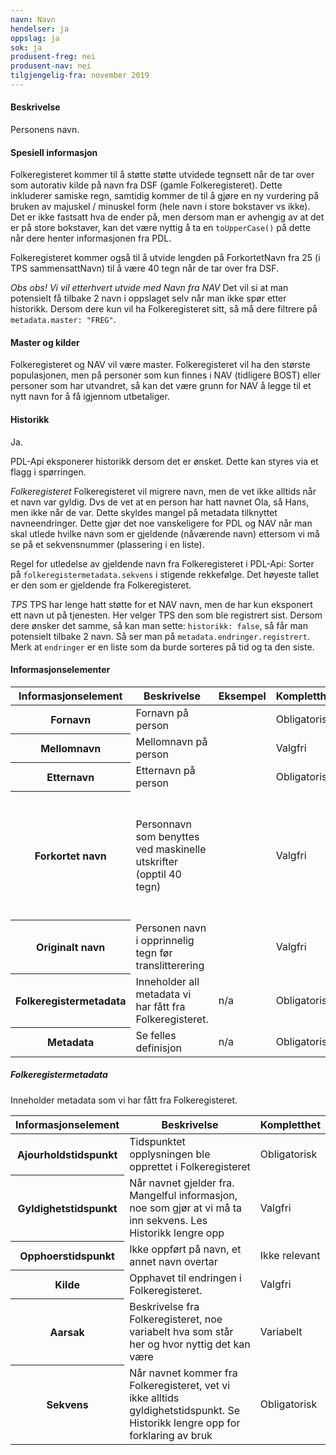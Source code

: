 ```yaml
---
navn: Navn
hendelser: ja
oppslag: ja
sok: ja
produsent-freg: nei
produsent-nav: nei
tilgjengelig-fra: november 2019
---
```


#### Beskrivelse

Personens navn.

#### Spesiell informasjon

Folkeregisteret kommer til å støtte støtte utvidede tegnsett når de tar over som autorativ kilde på navn fra DSF (gamle Folkeregisteret).
Dette inkluderer samiske regn, samtidig kommer de til å gjøre en ny vurdering på bruken av majuskel / minuskel form (hele navn i store bokstaver vs ikke). Det er ikke fastsatt hva de ender på, 
men dersom man er avhengig av at det er på store bokstaver, kan det være nyttig å ta en `toUpperCase()` på dette når dere henter informasjonen fra PDL.

Folkeregisteret kommer også til å utvide lengden på ForkortetNavn fra 25 (i TPS sammensattNavn) til å være 40 tegn når de tar over fra DSF.

*Obs obs! Vi vil etterhvert utvide med Navn fra NAV*
Det vil si at man potensielt få tilbake 2 navn i oppslaget selv når man ikke spør etter historikk. Dersom dere kun vil ha Folkeregisteret sitt, så må dere filtrere på `metadata.master: "FREG"`. 

#### Master og kilder

Folkeregisteret og NAV vil være master.
Folkeregisteret vil ha den største populasjonen, men på personer som kun finnes i NAV (tidligere BOST) eller personer som har utvandret, så kan det være grunn for NAV å legge til et nytt navn for å få igjennom utbetaliger.

#### Historikk

Ja.

PDL-Api eksponerer historikk dersom det er ønsket. Dette kan styres via et flagg i spørringen.

*Folkeregisteret*
Folkeregisteret vil migrere navn, men de vet ikke alltids når et navn var gyldig. Dvs de vet at en person har hatt navnet Ola, så Hans, men ikke når de var. Dette skyldes mangel på metadata tilknyttet navneendringer.
Dette gjør det noe vanskeligere for PDL og NAV når man skal utlede hvilke navn som er gjeldende (nåværende navn) ettersom vi må se på et sekvensnummer (plassering i en liste).

Regel for utledelse av gjeldende navn fra Folkeregisteret i PDL-Api:
Sorter på `folkeregistermetadata.sekvens` i stigende rekkefølge. Det høyeste tallet er den som er gjeldende fra Folkeregisteret.

*TPS*
TPS har lenge hatt støtte for et NAV navn, men de har kun eksponert ett navn ut på tjenesten. Her velger TPS den som ble registrert sist.
Dersom dere ønsker det samme, så kan man sette: `historikk: false`, så får man potensielt tilbake 2 navn. Så ser man på `metadata.endringer.registrert`. Merk at `endringer` er en liste som da burde sorteres på tid og ta den siste. 

#### Informasjonselementer
<table class="table">
  <thead>
    <tr>
      <th>Informasjonselement</th>
      <th>Beskrivelse</th>
      <th>Eksempel</th>
      <th>Kompletthet</th>
      <th>Kvalitet</th>
    </tr>
  </thead>
  
  <tbody>
    <tr>
      <th scope="row">Fornavn</th>
      <td>Fornavn på person</td>
      <td></td>
      <td>Obligatorisk</td>
      <td>God</td>
    </tr>
    <tr>
      <th scope="row">Mellomnavn</th>
      <td>Mellomnavn på person</td>
      <td></td>
      <td>Valgfri</td>
      <td>God</td>
    </tr>
    <tr>
      <th scope="row">Etternavn</th>
      <td>Etternavn på person</td>
      <td></td>
      <td>Obligatorisk</td>
      <td>God</td>
    </tr>
    <tr>
      <th scope="row">Forkortet navn</th>
      <td>Personnavn som benyttes ved maskinelle utskrifter (opptil 40 tegn)</td>
      <td></td>
      <td>Valgfri</td>
      <td>Ulik kvalitet: uklar når feltet er fylt ut for de med under 40 tegn, samt vilkårlig rekkefølge</td>
    </tr>
    <tr>
      <th scope="row">Originalt navn</th>
      <td>Personen navn i opprinnelig tegn før translitterering</td>
      <td></td>
      <td>Valgfri</td>
      <td>Ukjent, ny opplysning</td>
    </tr>
    <tr>
      <th scope="row">Folkeregistermetadata</th>
      <td>Inneholder all metadata vi har fått fra Folkeregisteret.</td>
      <td>n/a</td>
      <td>Obligatorisk</td>
      <td>God</td>
    </tr>
    <tr>
      <th scope="row">Metadata</th>
      <td>Se felles definisjon</td>
      <td>n/a</td>
      <td>Obligatorisk</td>
      <td>God</td>
    </tr>
  </tbody>
</table>


##### Folkeregistermetadata

Inneholder metadata som vi har fått fra Folkeregisteret.

<table class="table">
  <thead>
    <tr>
      <th>Informasjonselement</th>
      <th>Beskrivelse</th>
      <th>Kompletthet</th>
    </tr>
  </thead>
  
  <tbody>
    <tr>
      <th scope="row">Ajourholdstidspunkt</th>
      <td>Tidspunktet opplysningen ble opprettet i Folkeregisteret</td>
      <td>Obligatorisk</td>
    </tr>
    <tr>
      <th scope="row">Gyldighetstidspunkt</th>
      <td>Når navnet gjelder fra. Mangelful informasjon, noe som gjør at vi må ta inn sekvens. Les Historikk lengre opp</td>
      <td>Valgfri</td>
    </tr>
    <tr>
      <th scope="row">Opphoerstidspunkt</th>
      <td>Ikke oppført på navn, et annet navn overtar</td>
      <td>Ikke relevant</td>
    </tr>
    <tr>
      <th scope="row">Kilde</th>
      <td>Opphavet til endringen i Folkeregisteret.</td>
      <td>Valgfri</td>
    </tr>
    <tr>
      <th scope="row">Aarsak</th>
      <td>Beskrivelse fra Folkeregisteret, noe variabelt hva som står her og hvor nyttig det kan være</td>
      <td>Variabelt</td>
    </tr>
    <tr>
      <th scope="row">Sekvens</th>
      <td>Når navnet kommer fra Folkeregisteret, vet vi ikke alltids gyldighetstidspunkt. Se Historikk lengre opp for forklaring av bruk</td>
      <td>Obligatorisk</td>
    </tr>
    </tbody>
</table>


